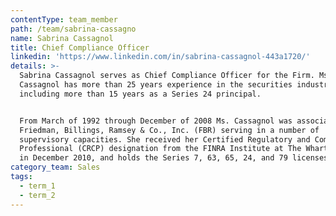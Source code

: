```yaml
---
contentType: team_member
path: /team/sabrina-cassagno
name: Sabrina Cassagnol
title: Chief Compliance Officer
linkedin: 'https://www.linkedin.com/in/sabrina-cassagnol-443a1720/'
details: >-
  Sabrina Cassagnol serves as Chief Compliance Officer for the Firm. Ms.
  Cassagnol has more than 25 years experience in the securities industry,
  including more than 15 years as a Series 24 principal.


  From March of 1992 through December of 2008 Ms. Cassagnol was associated with
  Friedman, Billings, Ramsey & Co., Inc. (FBR) serving in a number of
  supervisory capacities. She received her Certified Regulatory and Compliance
  Professional (CRCP) designation from the FINRA Institute at The Wharton School
  in December 2010, and holds the Series 7, 63, 65, 24, and 79 licenses.
category_team: Sales
tags:
  - term_1
  - term_2
---
```


